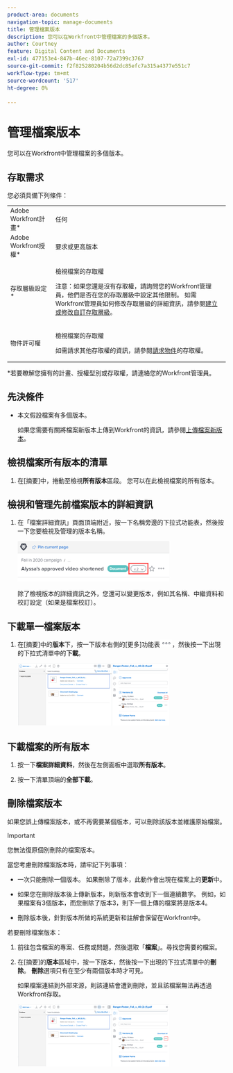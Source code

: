 ```yaml
---
product-area: documents
navigation-topic: manage-documents
title: 管理檔案版本
description: 您可以在Workfront中管理檔案的多個版本。
author: Courtney
feature: Digital Content and Documents
exl-id: 477153e4-847b-46ec-8107-72a7399c3767
source-git-commit: f2f825280204b56d2dc85efc7a315a4377e551c7
workflow-type: tm+mt
source-wordcount: '517'
ht-degree: 0%

---
```


# 管理檔案版本

您可以在Workfront中管理檔案的多個版本。

## 存取需求

您必須具備下列條件：

<table style="table-layout:auto"> 
 <col> 
 <col> 
 <tbody> 
  <tr> 
   <td role="rowheader">Adobe Workfront計畫*</td> 
   <td> <p> 任何</p> </td> 
  </tr> 
  <tr> 
   <td role="rowheader">Adobe Workfront授權*</td> 
   <td> <p>要求或更高版本</p> </td> 
  </tr> 
  <tr> 
   <td role="rowheader">存取層級設定*</td> 
   <td> <p>檢視檔案的存取權</p> <p>注意：如果您還是沒有存取權，請詢問您的Workfront管理員，他們是否在您的存取層級中設定其他限制。 如需Workfront管理員如何修改存取層級的詳細資訊，請參閱<a href="../../administration-and-setup/add-users/configure-and-grant-access/create-modify-access-levels.md" class="MCXref xref">建立或修改自訂存取層級</a>。</p> </td> 
  </tr> 
  <tr> 
   <td role="rowheader">物件許可權</td> 
   <td> <p>檢視檔案的存取權</p> <p>如需請求其他存取權的資訊，請參閱<a href="../../workfront-basics/grant-and-request-access-to-objects/request-access.md" class="MCXref xref">請求物件</a>的存取權。</p> </td> 
  </tr> 
 </tbody> 
</table>

&#42;若要瞭解您擁有的計畫、授權型別或存取權，請連絡您的Workfront管理員。

## 先決條件

* 本文假設檔案有多個版本。

  如果您需要有關將檔案新版本上傳到Workfront的資訊，請參閱[上傳檔案新版本](../../documents/managing-documents/upload-new-document-version.md)。

## 檢視檔案所有版本的清單

1. 在[摘要]中，捲動至檢視&#x200B;**所有版本**&#x200B;區段。 您可以在此檢視檔案的所有版本。

## 檢視和管理先前檔案版本的詳細資訊

1. 在「檔案詳細資訊」頁面頂端附近，按一下名稱旁邊的下拉式功能表，然後按一下您要檢視及管理的版本名稱。

   ![](assets/version-drop-dn-doc-dtls-nwe-350x93.png)

   除了檢視版本的詳細資訊之外，您還可以變更版本，例如其名稱、中繼資料和校訂設定（如果是檔案校訂）。

## 下載單一檔案版本

1. 在[摘要]中的&#x200B;**版本**&#x200B;下，按一下版本右側的[更多]功能表![](assets/more-icon.png)，然後按一下出現的下拉式清單中的&#x200B;**下載**。

   ![](assets/more-versions-350x143.png)

## 下載檔案的所有版本

1. 按一下&#x200B;**檔案詳細資料**，然後在左側面板中選取&#x200B;**所有版本**。

1. 按一下清單頂端的&#x200B;**全部下載**。

## 刪除檔案版本

如果您誤上傳檔案版本，或不再需要某個版本，可以刪除該版本並維護原始檔案。

>[!IMPORTANT]
>
>您無法復原個別刪除的檔案版本。

當您考慮刪除檔案版本時，請牢記下列事項：

* 一次只能刪除一個版本。 如果刪除了版本，此動作會出現在檔案上的&#x200B;**更新**&#x200B;中。
* 如果您在刪除版本後上傳新版本，則新版本會收到下一個連續數字。 例如，如果檔案有3個版本，而您刪除了版本3，則下一個上傳的檔案將是版本4。
* 刪除版本後，針對版本所做的系統更新和註解會保留在Workfront中。

  <!--
  <li data-mc-conditions="QuicksilverOrClassic.Draft mode">Deleting a document version in Workfront does not delete the Proof version.&nbsp;</li>
  -->

若要刪除檔案版本：

1. 前往包含檔案的專案、任務或問題，然後選取「**檔案**」。尋找您需要的檔案。
1. 在[摘要]的&#x200B;**版本**&#x200B;區域中，按一下版本，然後按一下出現的下拉式清單中的&#x200B;**刪除**。 **刪除**&#x200B;選項只有在至少有兩個版本時才可見。

   如果檔案連結到外部來源，則該連結會遭到刪除，並且該檔案無法再透過Workfront存取。

   ![](assets/more-versions-350x143.png)
